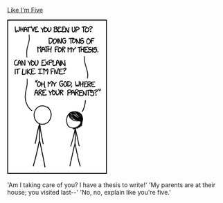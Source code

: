 [Like I'm Five](https://xkcd.com/1364)

![Like I'm Five](./random_comic.png)

'Am I taking care of you? I have a thesis to write!' 'My parents are at their house; you visited last--' 'No, no, explain like you're five.'

